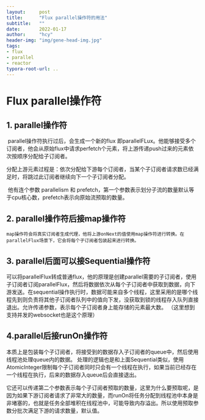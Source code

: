 ```yaml
---
layout:     post
title:      "Flux parallel操作符的用法"
subtitle:   ""
date:       2022-01-17
author:     "hcy"
header-img: "img/gene-head-img.jpg"
tags:
- flux
- parallel
- reactor
typora-root-url: ..
---
```



# Flux parallel操作符

## 1. parallel操作符
​	parallel操作符执行过后，会生成一个新的flux 即parallelFLux。他能够接受多个订阅者，他会从原始flux中请求perfetch个元素，将上游传递push过来的元素依次按顺序分配给子订阅者。

​	分配上游元素过程是：依次分配给下游每个订阅者，当某个子订阅者请求数已经满足时，将跳过此订阅者继续向下一个子订阅者分配。

​	他有连个参数 parallelism 和 prefetch，第一个参数表示划分子流的数量默认等于cpu核心数，prefetch表示向原始流预取的数量。

## 2. parallel操作符后接map操作符
  	map操作符会将真实订阅者生成代理，他将上游onNext的值使用map操作符进行转换。在parallelFlux场景下，它会将每个子订阅者包装起来进行转换。


## 3. parallel后面可以接Sequential操作符
​	可以将parallelFlux转成普通flux，他的原理是创建parallel需要的子订阅者，使用子订阅者订阅parallelFlux，然后将数据依次从每个子订阅者中获取到数据，向下游发送。
​	在sequential操作执行时，数据可能来自多个线程，这里采用的是哪个线程先到则负责将其他子订阅者队列中的值向下发，没获取到锁的线程存入队列直接退出。允许传递参数，表示每个子订阅者身上能存储的元素最大数。
（这里想到支持并发的websocket也是这个原理）


## 4.parallel后接runOn操作符
​	本质上是包装每个子订阅者，将接受到的数据存入子订阅者的queue中，然后使用线程池处理queue内的数据。
处理的逻辑也是和上面Sequential类似，使用AtomicInteger限制每个子订阅者同时只会有一个线程在执行，如果当前已经存在一个线程在执行，后来的数据存入queue后会直接退出。

​	它还可以传递第二个参数表示每个子订阅者预取的数量，这里为什么要预取呢，是因为如果下游订阅者请求了非常大的数量，而runOn将任务分配到线程池中本身是非堵塞的，也就是任务全部堆积在线程池中，可能导致内存溢出。所以使用预取参数分批次满足下游的请求数量，默认值。




